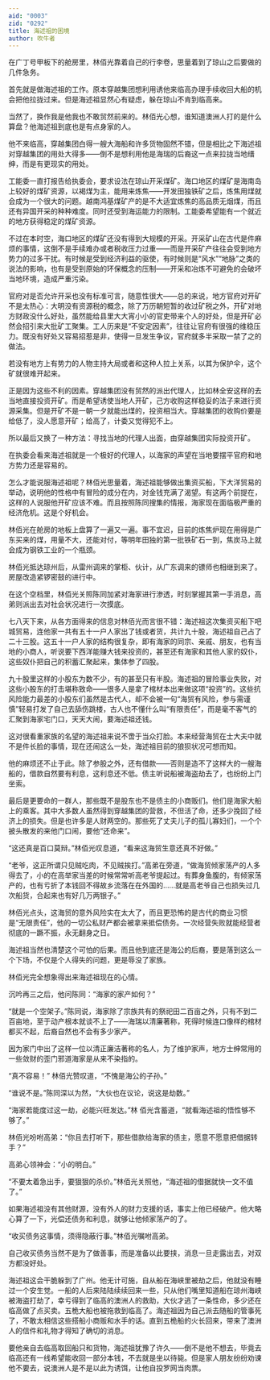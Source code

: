 ```yaml
---
aid: "0003"
zid: "0292"
title: 海述祖的困境
author: 吹牛者
---
```


在广丁号甲板下的舱房里，林佰光靠着自己的行李卷，思量着到了琼山之后要做的几件急务。

首先就是做海述祖的工作。原本穿越集团想利用诱他来临高办理手续收回大船的机会把他拉拢过来。但是海述祖显然心有疑虑，躲在琼山不肯到临高来。

当然了，换作我是他我也不敢贸然前来的。林佰光心想，谁知道澳洲人打的是什么算盘？他海述祖到底也是有点身家的人。

他不来临高，穿越集团白得一艘大海船和许多货物固然不错，但是相比之下海述祖对穿越集团的用处大得多——倒不是想利用他是海瑞的后裔这一点来拉拢当地缙绅，而是有更现实的用处。

工能委一直打报告给执委会，要求设法在琼山开采煤矿。海口地区的煤矿是海南岛上较好的煤矿资源，以褐煤为主，能用来炼焦——开发田独铁矿之后，炼焦用煤就会成为一个很大的问题。越南鸿基煤矿产的是不大适宜炼焦的高品质无烟煤，而且还有异国开采的种种难度。同时还受到海运能力的限制。工能委希望能有一个就近的地方获得稳定的煤矿资源。

不过在本时空，海口地区的煤矿还没有得到大规模的开采。开采矿山在古代是件麻烦的事情，这倒不是手续难办或者税收压力过重——而是开采矿产往往会受到地方势力的过多干扰。有时候是受到经济利益的驱使，有时候则是“风水”“地脉”之类的说法的影响，也有是受到原始的环保概念的压制——开采和冶炼不可避免的会破坏当地环境，造成严重污染。

官府对是否允许开采也没有标准可言，随意性很大——总的来说，地方官府对开矿不是太热心：大明没有资源税的概念，除了万历朝短暂的收过矿税之外，开矿对地方财政没什么好处，虽然能给县里大大宵小小的官吏带来个人的好处，但是开矿必然会招引来大批矿工聚集。工人历来是“不安定因素”，往往让官府有很强的维稳压力。既没有好处又容易招惹是非，使得一旦发生争议，官府就多半采取一禁了之的做法。

若没有地方上有势力的人物主持大局或者和这种人拉上关系，以其为保护伞，这个矿就很难开起来。

正是因为这些不利的因素。穿越集团没有贸然的派出代理人，比如林全安这样的去当地直接投资开矿。而是希望诱使当地人开矿，己方收购这样稳妥的法子来进行资源采集。但是开矿不是一朝一夕就能出煤的，投资相当大。穿越集团的收购价要是给低了，没人愿意开矿；给高了，计委又觉得犯不上。

所以最后又换了一种方法：寻找当地的代理人出面，由穿越集团实际投资开矿。

在执委会看来海述祖就是一个极好的代理人，以海家的声望在当地要摆平官府和地方势力还是容易的。

怎么才能说服海述祖呢？林佰光思量着，海述祖能够做出集资买船，下大洋贸易的举动，说明他的性格中有冒险的成分在内，对金钱充满了渴望。有这两个前提在，这样的人说服他开矿应该不难。而且按照陈同搜集的情报，海家现在面临极严重的经济危机。这是个好机会。

林佰光在舱房的地板上盘算了一遍又一遍。事不宜迟，目前的炼焦炉现在用得是广东买来的煤，用量不大，还能对付，等明年田独的第一批铁矿石一到，焦炭马上就会成为钢铁工业的一个瓶颈。

林佰光抵达琼州后，从雷州调来的掌柜、伙计，从广东调来的镖师也相继到来了。房屋改造紧锣密鼓的进行中。

在这个空档里，林佰光关照陈同加紧对海家进行渗透，时刻掌握其第一手消息，高弟则派出去对社会状况进行一次摸底。

七八天下来，从各方面得来的信息对林佰光而言很不错：海述祖这次集资买船下吧城贸易，连他家一共有五十一户人家出了钱或者货，共计九十股，海述祖自己占了二十三股。这五十一户人家的结构很复杂，即有海家的同宗、亲戚、朋友，也有当地的小商人，听说要下西洋能赚大钱来投资的，甚至还有海家和其他人家的奴仆，这些奴仆把自己的积蓄汇聚起来，集体参了四股。

九十股里这样的小股东为数不少，有的甚至只有半股。海述祖的冒险事业失败，对这些小股东的打击堪称致命——很多人是拿了棺材本出来做这项“投资”的。这些抗风险能力最差的小股东们虽然是古代人，却不会被一句“海贸有风险，参与需谨慎”轻易打发了自己去舔伤跳楼，古人也不懂什么叫“有限责任”，而是毫不客气的汇聚到海家宅门口，天天大闹，要海述祖还钱。

这对很看重家族的名望的海述祖来说不啻于当众打脸。本来经营海贸在士大夫中就不是件长脸的事情，现在还闹这么一处，海述祖目前的狼狈状况可想而知。

他的麻烦还不止于此。除了参股之外，还有借款——否则是造不了这样大的一艘海船的，借款自然要有利息，这利息还不低。债主听说船被海盗劫去了，也纷纷上门坐索。

最后是更要命的一群人，那些既不是股东也不是债主的小商贩们。他们是海家大船上的乘客。其中大多数人虽然得到穿越集团的营救，不但活了命，还多少挽回了经济上的损失。但是也许多是人财两空的。那些死了丈夫儿子的孤儿寡妇们，一个个披头散发的来他门口闹，要他“还命来”。

“这还真是百口莫辩。”林佰光叹息道，“看来这海贸生意还真不好做。”

“老爷，这正所谓只见贼吃肉，不见贼挨打。”高弟在旁道，“做海贸倾家荡产的人多得去了，小的在高举家当差的时候常常听高老爷提起过。有葬身鱼腹的，有倾家荡产的，也有亏折了本钱回不得故乡流落在在外国的……就是高老爷自己也损失过几次船货，合起来也有好几万两银子。”

林佰光点头，这海贸的意外风险实在太大了，而且更恐怖的是古代的商业习惯是“无限责任”，他的一切公私财产都会被拿来抵偿债务。一次经营失败就能经营者彻底的一蹶不振，永无翻身之日。

海述祖当然也清楚这个可怕的后果。而且他到底还是海公的后裔，要是落到这么一个下场，不仅是个人得失的问题，更是辱没了家族。

林佰光完全想象得出来海述祖现在的心情。

沉吟再三之后，他问陈同：“海家的家产如何？”

“就是一个空架子。”陈同说，海家除了宗族共有的祭祀田二百亩之外，只有不到二百亩地，至于动产根本就谈不上了——海瑞以清廉著称，死得时候连口像样的棺材都买不起，后裔自然也不会有多少家产。

因为家门中出了这样一位以清正廉洁著称的名人，为了维护家声，地方士绅常用的一些敛财的歪门邪道海家是从来不染指的。

“真不容易！” 林佰光赞叹道，“不愧是海公的子孙。”

“谁说不是。”陈同深以为然，“大伙也在议论，说这是劫数。”

“海家若能度过这一劫，必能兴旺发达。”林
佰光含蓄道，“就看海述祖的悟性够不够了。”

林佰光吩咐高弟：“你且去打听下，那些借款给海家的债主，愿意不愿意把借据转手？”

高弟心领神会：“小的明白。”

“不要太着急出手，要狠狠的杀价。”林佰光关照他，“海述祖的借据就快一文不值了。”

如果海述祖没有其他财源，没有外人的财力支援的话，事实上他已经破产。他大略心算了一下，光偿还债务和利息，就够让他倾家荡产的了。

“收买债务这事情，须得隐蔽行事。”林佰光嘱咐高弟。

自己收买债务当然不是为了做善事，而是准备以此要挟，消息一旦走露出去，对双方都没好处。

海述祖这会干脆躲到了广州。他无计可施，自从船在海峡里被劫之后，他就没有睡过一个安生觉。一船的人后来陆陆续续回来一些，只从他们嘴里知道船在琼州海峡被海盗打劫了，幸亏得到了临高的澳洲人的救助，大伙才逃了一条性命，多少还在临高做了点买卖。五桅大船也被拖救到临高了。海述祖因为自己派去随船的管事死了，不敢太相信这些搭船小商贩和水手的话。直到五桅船的火长回来，带来了澳洲人的信件和礼物才得知了确切的消息。

要他亲自去临高取回船只和货物，海述祖犹豫了许久——倒不是他不想去，毕竟去临高还有一线希望能收回一部分本钱，不去就是坐以待毙。但是家人朋友纷纷劝谏他不要去，说澳洲人是不是以此为诱饵，让他自投罗网当肉票。
